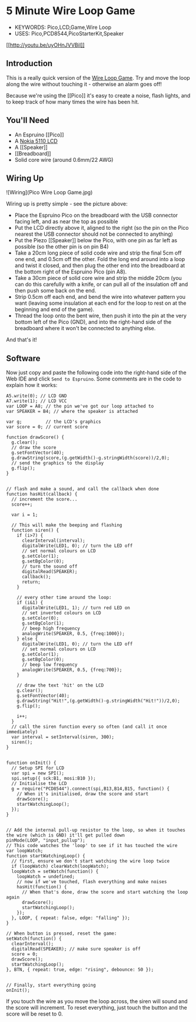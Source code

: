 <!--- Copyright (c) 2015 Gordon Williams, Pur3 Ltd. See the file LICENSE for copying permission. -->
5 Minute Wire Loop Game
=====================

* KEYWORDS: Pico,LCD,Game,Wire Loop
* USES: Pico,PCD8544,PicoStarterKit,Speaker

[[http://youtu.be/uyOHnJVVBiI]]

Introduction
-----------

This is a really quick version of the [Wire Loop Game](http://en.wikipedia.org/wiki/Wire_loop_game). Try and move the loop along the wire without touching it - otherwise an alarm goes off!

Because we're using the [[Pico]] it's easy to create a noise, flash lights, and to keep track of how many times the wire has been hit.

You'll Need
----------

* An Espruino [[Pico]]
* A [Nokia 5110 LCD](/PCD8544)
* A [[Speaker]]
* [[Breadboard]]
* Solid core wire (around 0.6mm/22 AWG)

Wiring Up
--------

![Wiring](Pico Wire Loop Game.jpg)

Wiring up is pretty simple - see the picture above:

* Place the Espruino Pico on the breadboard with the USB connector facing left, and as near the top as possible
* Put the LCD directly above it, aligned to the right (so the pin on the Pico nearest the USB connector should not be connected to anything)
* Put the Piezo [[Speaker]] below the Pico, with one pin as far left as possible (so the other pin is on pin B4)
* Take a 20cm long piece of solid code wire and strip the final 5cm off one end, and 0.5cm off the other. Fold the long end around into a loop and twist it closed, and then plug the other end into the breadboard at the bottom right of the Espruino Pico (pin A8).
* Take a 30cm piece of solid core wire and strip the middle 20cm (you can do this carefully with a knife, or can pull all of the insulation off and then push some back on the end.
* Strip 0.5cm off each end, and bend the wire into whatever pattern you want (leaving some insulation at each end for the loop to rest on at the beginning and end of the game).
* Thread the loop onto the bent wire, then push it into the pin at the very bottom left of the Pico (GND), and into the right-hand side of the breadboard where it won't be connected to anything else.

And that's it!


Software
-------

Now just copy and paste the following code into the right-hand side of the Web IDE and click `Send to Espruino`. Some comments are in the code to explain how it works:

```
A5.write(0); // LCD GND
A7.write(1); // LCD VCC
var LOOP = A8; // the pin we've got our loop attached to
var SPEAKER = B4; // where the speaker is attached

var g;         // the LCD's graphics
var score = 0; // current score

function drawScore() {
  g.clear();
  // draw the score
  g.setFontVector(40);
  g.drawString(score,(g.getWidth()-g.stringWidth(score))/2,0);
  // send the graphics to the display
  g.flip();
}


// flash and make a sound, and call the callback when done
function hasHit(callback) {
  // increment the score...
  score++;

  var i = 1;
  
  // This will make the beeping and flashing
  function siren() {
    if (i>7) {
      clearInterval(interval);
      digitalWrite(LED1, 0); // turn the LED off
      // set normal colours on LCD
      g.setColor(1);
      g.setBgColor(0);
      // turn the sound off
      digitalRead(SPEAKER);
      callback();
      return;
    }
    
    // every other time around the loop:
    if (i&1) {
      digitalWrite(LED1, 1); // turn red LED on
      // set inverted colours on LCD
      g.setColor(0);
      g.setBgColor(1);
      // beep high frequency
      analogWrite(SPEAKER, 0.5, {freq:1000});
    } else {
      digitalWrite(LED1, 0); // turn the LED off
      // set normal colours on LCD
      g.setColor(1);
      g.setBgColor(0);
      // beep low frequency
      analogWrite(SPEAKER, 0.5, {freq:700});
    }

    // draw the text 'hit' on the LCD
    g.clear();
    g.setFontVector(40);
    g.drawString("Hit!",(g.getWidth()-g.stringWidth("Hit!"))/2,0);
    g.flip();

    i++;
  }
  // call the siren function every so often (and call it once immediately)
  var interval = setInterval(siren, 300);
  siren();
}


function onInit() {
  // Setup SPI for LCD
  var spi = new SPI();
  spi.setup({ sck:B1, mosi:B10 });
  // Initialise the LCD
  g = require("PCD8544").connect(spi,B13,B14,B15, function() {
    // When it's initialised, draw the score and start
    drawScore();
    startWatchingLoop();
  });
}


// Add the internal pull-up resistor to the loop, so when it touches the wire (which is GND) it'll get pulled down
pinMode(LOOP, "input_pullup");
// This code watches the 'loop' to see if it has touched the wire
var loopWatch;
function startWatchingLoop() {
  // first, ensure we don't start watching the wire loop twice
  if (loopWatch) clearWatch(loopWatch);
  loopWatch = setWatch(function() {
    loopWatch = undefined;
    // now if we've touched, flash everything and make noises
    hasHit(function() {
      // When that's done, draw the score and start watching the loop again
      drawScore();
      startWatchingLoop();
    });
  }, LOOP, { repeat: false, edge: "falling" });
}

// When button is pressed, reset the game:
setWatch(function() {
  clearInterval();
  digitalRead(SPEAKER); // make sure speaker is off
  score = 0;
  drawScore();
  startWatchingLoop();
}, BTN, { repeat: true, edge: "rising", debounce: 50 });


// Finally, start everything going
onInit();
```

If you touch the wire as you move the loop across, the siren will sound and the score will increment. To reset everything, just touch the button and the score will be reset to 0.
